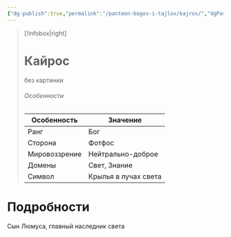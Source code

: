 ```yaml
---
{"dg-publish":true,"permalink":"/panteon-bogov-i-tajlov/kajros/","dgPassFrontmatter":true}
---
```


> [!infobox|right]
> # Кайрос
> без картинки
> ###### Особенности
> | Особенность | Значение |
> | ---- | ---- |
> | Ранг |Бог |
> | Сторона | Фотфос|
> | Мировоззрение | Нейтрально-доброе |
> | Домены |Свет, Знание|
> |Символ| Крылья в лучах света|

# Подробности

Сын Люмуса, главный наследник света